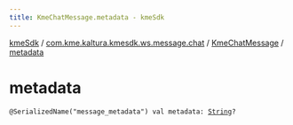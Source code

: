 ```yaml
---
title: KmeChatMessage.metadata - kmeSdk
---
```


[kmeSdk](../../index.html) / [com.kme.kaltura.kmesdk.ws.message.chat](../index.html) / [KmeChatMessage](index.html) / [metadata](./metadata.html)

# metadata

`@SerializedName("message_metadata") val metadata: `[`String`](https://kotlinlang.org/api/latest/jvm/stdlib/kotlin/-string/index.html)`?`